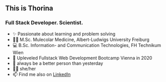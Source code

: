 ## This is Thorina 
### Full Stack Developer. Scientist.

- ✨ Passionate about learning and problem solving
- :scientist: M.Sc. Mulecolar Medicine, Albert-Ludwigs University Freiburg
- 💻 B.Sc. Information- and Communication Technologies, FH Technikum Wien
- 🚀 Upleveled Fullstack Web Development Bootcamp Vienna in 2020 
- 🌱 always be a better person than yesterday
- 🙋🏻 she/her
- 📫 Find me also on [LinkedIn](https://www.linkedin.com/in/thorina-boenke/)


